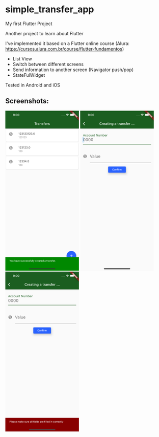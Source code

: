 # simple_transfer_app

My first Flutter Project

Another project to learn about Flutter

I've implemented it based on a Flutter online course (Alura: https://cursos.alura.com.br/course/flutter-fundamentos)

- List View
- Switch between different screens
- Send information to another screen (Navigator push/pop)
- StateFulWidget

Tested in Android and iOS

## Screenshots:

<img src="https://github.com/leonardopresoto/flutter-listView-example/blob/main/screenshots/layout1.png" height="500" /> <img src="https://github.com/leonardopresoto/flutter-listView-example/blob/main/screenshots/layout2.png" height="500" /> <img src="https://github.com/leonardopresoto/flutter-listView-example/blob/main/screenshots/layout3.png" height="500" />